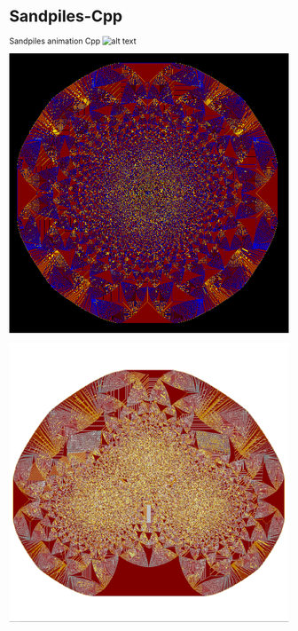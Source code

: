 # Sandpiles-Cpp
Sandpiles animation Cpp
 ![alt text](https://github.com/Ahmed-alkharusi/Sandpiles-Cpp/blob/master/Capture%20.png)
 
 ![alt text](https://github.com/Ahmed-alkharusi/Sandpiles-Cpp/blob/master/Screenshot%20(20).png)

 ![alt text](https://github.com/Ahmed-alkharusi/Sandpiles-Cpp/blob/master/Screenshot%20(25).png)
